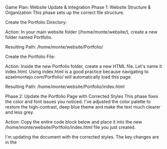 Game Plan: Website Update & Integration
Phase 1: Website Structure & Organization
This phase sets up the correct file structure.

Create the Portfolio Directory:

Action: In your main website folder (/home/monte/website/), create a new folder named Portfolio.

Resulting Path: /home/monte/website/Portfolio/

Create the Portfolio File:

Action: Inside the new Portfolio folder, create a new HTML file. Let's name it index.html. Using index.html is a good practice because navigating to azaelmontejo.com/Portfolio/ will automatically load this page.

Resulting Path: /home/monte/website/Portfolio/index.html

Phase 2: Update the Portfolio Page with Corrected Styles
This phase fixes the color and font issues you noticed. I've adjusted the color palette to restore the high-contrast, deep blue theme and make the text much clearer and less grey.

Action: Copy the entire code block below and place it into the new /home/monte/website/Portfolio/index.html file you just created.

I'm updating the document with the corrected styles. The key changes are in the <style> section to enhance contrast and readability.

Phase 3: Integrate the Link into Your Main Page
This is the final step. You need to add a link to your new portfolio in the navigation bar of your main homepage (/home/monte/website/index.html).

Where to place it: The best place is in your main navigation menu, alongside "Home," "EXOBOUND," and "Blog." This makes it prominent and easy for visitors to find.

Action: Open your main homepage file (/home/monte/website/index.html). Find the <nav> or navigation section in your code. Add the following line of code inside that navigation list.

HTML

<!-- Add this line to your main page's navigation menu -->
<a href="/Portfolio/" class="text-gray-300 link-hover">Portfolio</a>
For context, it should look something like this (your exact code might vary):

HTML

<!-- Example of what your navigation bar code might look like after editing -->
<nav>
    <!-- ... other navigation elements ... -->
    <div class="hidden md:flex items-center space-x-6 text-sm">
        <a href="/" class="text-gray-300 link-hover">Home</a>
        <a href="/EXOBOUND/" class="text-gray-300 link-hover">EXOBOUND</a>
        
        <!-- THIS IS THE NEW LINK YOU ARE ADDING -->
        <a href="/Portfolio/" class="text-gray-300 link-hover">Portfolio</a>
        <!-- END OF NEW LINK -->

        <a href="/Blog/" class="text-gray-300 link-hover">Blog</a>
    </div>
    <!-- ... -->
</nav>
Once you complete these three phases, your website will be perfectly updated. You'll have a dedicated, well-styled portfolio that showcases your skills, all neatly organized within your site's structure.
